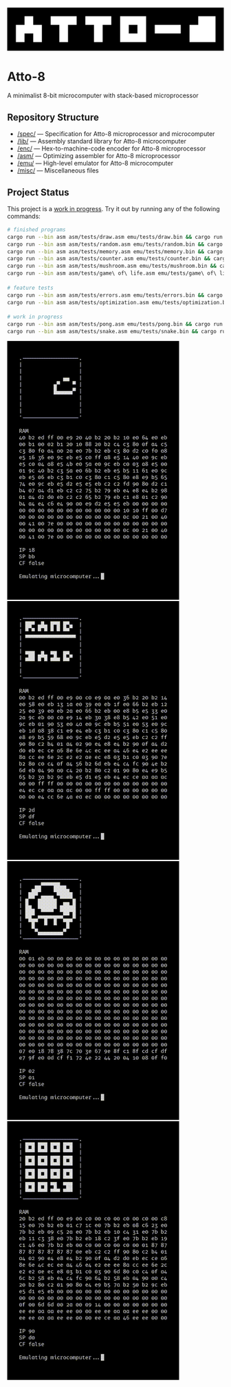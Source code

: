 ![Atto-8 Banner](misc/banner.png)

# Atto-8

A minimalist 8-bit microcomputer with stack-based microprocessor

## Repository Structure

- [/spec/](./spec/) &mdash; Specification for Atto-8 microprocessor and microcomputer
- [/lib/](./lib/) &mdash; Assembly standard library for Atto-8 microcomputer
- [/enc/](./enc/) &mdash; Hex-to-machine-code encoder for Atto-8 microprocessor
- [/asm/](./asm/) &mdash; Optimizing assembler for Atto-8 microprocessor
- [/emu/](./emu/) &mdash; High-level emulator for Atto-8 microcomputer
- [/misc/](./misc/) &mdash; Miscellaneous files

## Project Status

This project is a [work in progress](TODO.md). Try it out by running any of the following commands:

```bash
# finished programs
cargo run --bin asm asm/tests/draw.asm emu/tests/draw.bin && cargo run --bin emu emu/tests/draw.bin
cargo run --bin asm asm/tests/random.asm emu/tests/random.bin && cargo run --bin emu emu/tests/random.bin
cargo run --bin asm asm/tests/memory.asm emu/tests/memory.bin && cargo run --bin emu emu/tests/memory.bin
cargo run --bin asm asm/tests/counter.asm emu/tests/counter.bin && cargo run --bin emu emu/tests/counter.bin
cargo run --bin asm asm/tests/mushroom.asm emu/tests/mushroom.bin && cargo run --bin emu emu/tests/mushroom.bin
cargo run --bin asm asm/tests/game\ of\ life.asm emu/tests/game\ of\ life.bin && cargo run --bin emu emu/tests/game\ of\ life.bin

# feature tests
cargo run --bin asm asm/tests/errors.asm emu/tests/errors.bin && cargo run --bin emu emu/errors.bin
cargo run --bin asm asm/tests/optimization.asm emu/tests/optimization.bin && cargo run --bin emu emu/tests/optimization.bin

# work in progress
cargo run --bin asm asm/tests/pong.asm emu/tests/pong.bin && cargo run --bin emu emu/tests/pong.bin
cargo run --bin asm asm/tests/snake.asm emu/tests/snake.bin && cargo run --bin emu emu/tests/snake.bin
```

![Game of Life Demo](misc/demos/game%20of%20life.gif) ![Random Demo](misc/demos/random.gif) ![Mushroom Demo](misc/demos/mushroom.gif) ![Counter Demo](misc/demos/counter.gif)
